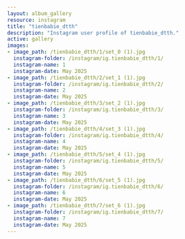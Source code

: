 ```yaml
---
layout: album_gallery
resource: instagram
title: "tienbabie_dtth"
description: "Instagram user profile of tienbabie_dtth."
active: gallery
images: 
- image_path: /tienbabie_dtth/1/set_0 (1).jpg
  instagram-folder: /instagram/ig.tienbabie_dtth/1/
  instagram-name: 1
  instagram-date: May 2025
- image_path: /tienbabie_dtth/2/set_1 (1).jpg
  instagram-folder: /instagram/ig.tienbabie_dtth/2/
  instagram-name: 2
  instagram-date: May 2025
- image_path: /tienbabie_dtth/3/set_2 (1).jpg
  instagram-folder: /instagram/ig.tienbabie_dtth/3/
  instagram-name: 3
  instagram-date: May 2025
- image_path: /tienbabie_dtth/4/set_3 (1).jpg
  instagram-folder: /instagram/ig.tienbabie_dtth/4/
  instagram-name: 4
  instagram-date: May 2025
- image_path: /tienbabie_dtth/5/set_4 (1).jpg
  instagram-folder: /instagram/ig.tienbabie_dtth/5/
  instagram-name: 5
  instagram-date: May 2025
- image_path: /tienbabie_dtth/6/set_5 (1).jpg
  instagram-folder: /instagram/ig.tienbabie_dtth/6/
  instagram-name: 6
  instagram-date: May 2025
- image_path: /tienbabie_dtth/7/set_6 (1).jpg
  instagram-folder: /instagram/ig.tienbabie_dtth/7/
  instagram-name: 7
  instagram-date: May 2025
---
```

